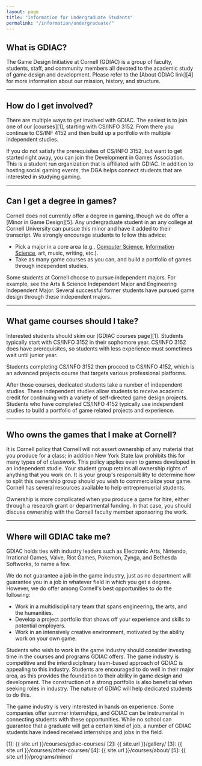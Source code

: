 ```yaml
---
layout: page
title: "Information for Undergraduate Students"
permalink: "/information/undergraduate/"
---
```


## What is GDIAC?

The Game Design Initiative at Cornell (GDIAC) is a group of faculty, students, staff, and community members all devoted to the academic study of game design and development. Please refer to the [About GDIAC link][4] for more information about our mission, history, and structure.

---

## How do I get involved?

There are multiple ways to get involved with GDIAC. The easiest is to join one of our [courses][1], starting with CS/INFO 3152. From there you continue to CS/INF 4152 and then build up a portfolio with multiple independent studies.

If you do not satisfy the prerequisites of CS/INFO 3152, but want to get started right away, you can join the Development in Games Association. This is a student run organization that is affiliated with GDIAC. In addition to hosting social gaming events, the DGA helps connect students that are interested in studying gaming.

---

## Can I get a degree in games?

Cornell does not currently offer a degree in gaming, though we do offer a [Minor in Game Design][5]. Any undergraduate student in an any college at Cornell University can pursue this minor and have it added to their transcript. We strongly encourage students to follow this advice:

- Pick a major in a core area (e.g., [Computer Science](http://www.cs.cornell.edu/), [Information Science](http://www.infosci.cornell.edu/), art, music, writing, etc.).
- Take as many game courses as you can, and build a portfolio of games through independent studies.

Some students at Cornell choose to pursue independent majors. For example, see the Arts & Science Independent Major and Engineering Independent Major. Several successful former students have pursued game design through these independent majors.

---

## What game courses should I take?

Interested students should skim our [GDIAC courses page][1]. Students typically start with CS/INFO 3152 in their sophomore year. CS/INFO 3152 does have prerequisites, so students with less experience must sometimes wait until junior year.

Students completing CS/INFO 3152 then proceed to CS/INFO 4152, which is an advanced projects course that targets various professional platforms.

After those courses, dedicated students take a number of independent studies. These independent studies allow students to receive academic credit for continuing with a variety of self-directed game design projects. Students who have completed CS/INFO 4152 typically use independent studies to build a portfolio of game related projects and experience.

---

## Who owns the games that I make at Cornell?

It is Cornell policy that Cornell will not assert ownership of any material that you produce for a class; in addition New York State law prohibits this for many types of of classwork. This policy applies even to games developed in an independent studie. Your student group retains all ownership rights of anything that you work on. It is your group's responsibility to determine how to split this ownership group should you wish to commercialize your game. Cornell has several resources available to help entreprenuerial students.

Ownership is more complicated when you produce a game for hire, either through a research grant or departmental funding. In that case, you should discuss ownership with the Cornell faculty member sponsoring the work.

---

## Where will GDIAC take me?

GDIAC holds ties with industry leaders such as Electronic Arts, Nintendo, Irrational Games, Valve, Riot Games, Pokemon, Zynga, and Bethesda Softworks, to name a few.

We do not guarantee a job in the game industry, just as no department will guarantee you in a job in whatever field in which you get a degree. However, we do offer among Cornell's best opportunities to do the following:

- Work in a multidisciplinary team that spans engineering, the arts, and the humanities.
- Develop a project portfolio that shows off your experience and skills to potential employers.
- Work in an intensively creative environment, motivated by the ability work on your own game.

Students who wish to work in the game industry should consider investing time in the courses and programs GDIAC offers. The game industry is competitive and the interdisciplinary team-based approach of GDIAC is appealing to this industry. Students are encouraged to do well in their major area, as this provides the foundation to their ability in game design and development. The construction of a strong portfolio is also beneficial when seeking roles in industry. The nature of GDIAC will help dedicated students to do this.

The game industry is very interested in hands on experience. Some companies offer summer internships, and GDIAC can be instrumental in connecting students with these opportunities. While no school can guarantee that a graduate will get a certain kind of job, a number of GDIAC students have indeed received internships and jobs in the field.

[1]: {{ site.url }}/courses/gdiac-courses/
[2]: {{ site.url }}/gallery/
[3]: {{ site.url }}/courses/other-courses/
[4]: {{ site.url }}/courses/about/
[5]: {{ site.url }}/programs/minor/
